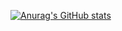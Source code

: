 [![Anurag's GitHub stats](https://github-readme-stats.vercel.app/api?username=RiotRaider&theme=synthwave)](https://github.com/anuraghazra/github-readme-stats)
